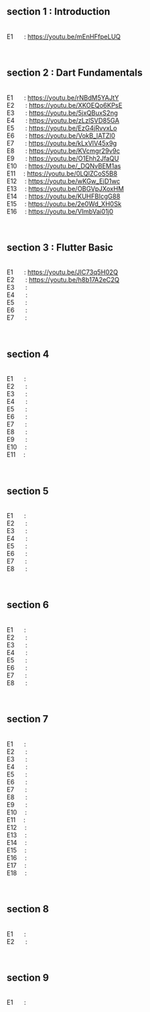 ## section 1 : Introduction
<br/> E1    &ensp;&emsp;: https://youtu.be/mEnHFfpeLUQ 

&emsp;
## section 2 : Dart Fundamentals
<br/> E1    &ensp;&emsp;: https://youtu.be/rNBdM5YAJtY
<br/> E2    &ensp;&emsp;: https://youtu.be/XKOEQo6KPsE
<br/> E3    &ensp;&emsp;: https://youtu.be/5jxQBuxS2ng
<br/> E4    &ensp;&emsp;: https://youtu.be/zLzlSVD85GA
<br/> E5    &ensp;&emsp;: https://youtu.be/EzG4jRvvxLo
<br/> E6    &ensp;&emsp;: https://youtu.be/VokB_IATZl0
<br/> E7    &ensp;&emsp;: https://youtu.be/kLxVlV45x9g
<br/> E8    &ensp;&emsp;: https://youtu.be/KVcmgr29v9c
<br/> E9    &ensp;&emsp;: https://youtu.be/O1Ehh2JfaQU
<br/> E10   &emsp;: https://youtu.be/_DQNvBEM1as
<br/> E11   &emsp;: https://youtu.be/0LQlZCoS5B8
<br/> E12   &emsp;: https://youtu.be/wKGw_EjD1wc
<br/> E13   &emsp;: https://youtu.be/OBGVpJXoxHM
<br/> E14   &emsp;: https://youtu.be/KUHFBIcgG88
<br/> E15   &emsp;: https://youtu.be/2e0Wd_XH0Sk
<br/> E16   &emsp;: https://youtu.be/VImbVai01j0

&emsp;
## section 3 : Flutter Basic
<br/> E1    &ensp;&emsp;: https://youtu.be/JIC73q5H02Q
<br/> E2    &ensp;&emsp;: https://youtu.be/h8b17A2eC2Q
<br/> E3    &ensp;&emsp;: 
<br/> E4    &ensp;&emsp;: 
<br/> E5    &ensp;&emsp;: 
<br/> E6    &ensp;&emsp;: 
<br/> E7    &ensp;&emsp;: 

&emsp;
## section 4
<br/> E1    &ensp;&emsp;: 
<br/> E2    &ensp;&emsp;: 
<br/> E3    &ensp;&emsp;: 
<br/> E4    &ensp;&emsp;: 
<br/> E5    &ensp;&emsp;: 
<br/> E6    &ensp;&emsp;: 
<br/> E7    &ensp;&emsp;: 
<br/> E8    &ensp;&emsp;: 
<br/> E9    &ensp;&emsp;: 
<br/> E10   &emsp;: 
<br/> E11   &emsp;: 

&emsp;
## section 5
<br/> E1    &ensp;&emsp;: 
<br/> E2    &ensp;&emsp;: 
<br/> E3    &ensp;&emsp;: 
<br/> E4    &ensp;&emsp;: 
<br/> E5    &ensp;&emsp;: 
<br/> E6    &ensp;&emsp;: 
<br/> E7    &ensp;&emsp;: 
<br/> E8    &ensp;&emsp;: 

&emsp;
## section 6
<br/> E1    &ensp;&emsp;: 
<br/> E2    &ensp;&emsp;: 
<br/> E3    &ensp;&emsp;: 
<br/> E4    &ensp;&emsp;: 
<br/> E5    &ensp;&emsp;: 
<br/> E6    &ensp;&emsp;: 
<br/> E7    &ensp;&emsp;: 
<br/> E8    &ensp;&emsp;: 

&emsp;
## section 7
<br/> E1    &ensp;&emsp;: 
<br/> E2    &ensp;&emsp;: 
<br/> E3    &ensp;&emsp;: 
<br/> E4    &ensp;&emsp;: 
<br/> E5    &ensp;&emsp;: 
<br/> E6    &ensp;&emsp;: 
<br/> E7    &ensp;&emsp;: 
<br/> E8    &ensp;&emsp;: 
<br/> E9    &ensp;&emsp;:
<br/> E10   &emsp;:
<br/> E11   &emsp;: 
<br/> E12   &emsp;: 
<br/> E13   &emsp;: 
<br/> E14   &emsp;: 
<br/> E15   &emsp;: 
<br/> E16   &emsp;: 
<br/> E17   &emsp;: 
<br/> E18   &emsp;: 

&emsp;
## section 8
<br/> E1    &ensp;&emsp;: 
<br/> E2    &ensp;&emsp;: 

&emsp;
## section 9
<br/> E1    &ensp;&emsp;: 